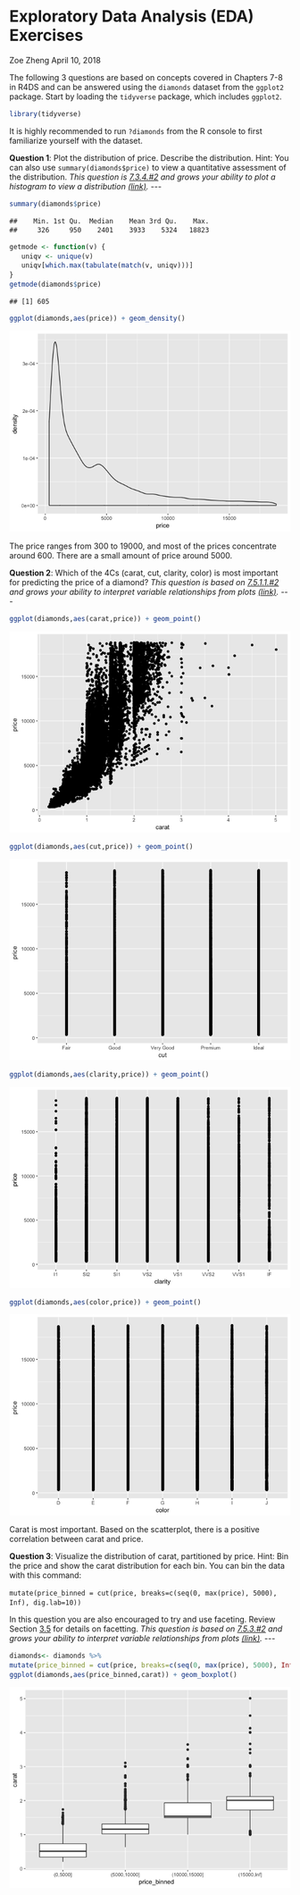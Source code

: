 Exploratory Data Analysis (EDA) Exercises
================
Zoe Zheng
April 10, 2018

The following 3 questions are based on concepts covered in Chapters 7-8 in R4DS and can be answered using the `diamonds` dataset from the `ggplot2` package. Start by loading the `tidyverse` package, which includes `ggplot2`.

``` r
library(tidyverse)
```

It is highly recommended to run `?diamonds` from the R console to first familiarize yourself with the dataset.

**Question 1**: Plot the distribution of price. Describe the distribution. Hint: You can also use `summary(diamonds$price)` to view a quantitative assessment of the distribution.
*This question is [7.3.4.\#2](http://r4ds.had.co.nz/exploratory-data-analysis.html#exercises-13) and grows your ability to plot a histogram to view a distribution [(link)](http://r4ds.had.co.nz/exploratory-data-analysis.html#visualising-distributions).* ---

``` r
summary(diamonds$price)
```

    ##    Min. 1st Qu.  Median    Mean 3rd Qu.    Max. 
    ##     326     950    2401    3933    5324   18823

``` r
getmode <- function(v) {
   uniqv <- unique(v)
   uniqv[which.max(tabulate(match(v, uniqv)))]
}
getmode(diamonds$price)
```

    ## [1] 605

``` r
ggplot(diamonds,aes(price)) + geom_density()
```

![](03-exploratory-data-analysis-exercises-zheng-zoe_files/figure-markdown_github/question%201-1.png)

The price ranges from 300 to 19000, and most of the prices concentrate around 600. There are a small amount of price around 5000.

**Question 2**: Which of the 4Cs (carat, cut, clarity, color) is most important for predicting the price of a diamond?
*This question is based on [7.5.1.1.\#2](http://r4ds.had.co.nz/exploratory-data-analysis.html#exercises-15) and grows your ability to interpret variable relationships from plots [(link)](http://r4ds.had.co.nz/exploratory-data-analysis.html#covariation).* ---

``` r
ggplot(diamonds,aes(carat,price)) + geom_point()
```

![](03-exploratory-data-analysis-exercises-zheng-zoe_files/figure-markdown_github/question%202-1.png)

``` r
ggplot(diamonds,aes(cut,price)) + geom_point()
```

![](03-exploratory-data-analysis-exercises-zheng-zoe_files/figure-markdown_github/question%202-2.png)

``` r
ggplot(diamonds,aes(clarity,price)) + geom_point()
```

![](03-exploratory-data-analysis-exercises-zheng-zoe_files/figure-markdown_github/question%202-3.png)

``` r
ggplot(diamonds,aes(color,price)) + geom_point()
```

![](03-exploratory-data-analysis-exercises-zheng-zoe_files/figure-markdown_github/question%202-4.png)

Carat is most important. Based on the scatterplot, there is a positive correlation between carat and price.

**Question 3**: Visualize the distribution of carat, partitioned by price. Hint: Bin the price and show the carat distribution for each bin. You can bin the data with this command:

`mutate(price_binned = cut(price, breaks=c(seq(0, max(price), 5000), Inf), dig.lab=10))`

In this question you are also encouraged to try and use faceting. Review Section [3.5](http://r4ds.had.co.nz/data-visualisation.html#facets) for details on facetting. *This question is based on [7.5.3.\#2](http://r4ds.had.co.nz/exploratory-data-analysis.html#exercises-17) and grows your ability to interpret variable relationships from plots [(link)](http://r4ds.had.co.nz/exploratory-data-analysis.html#covariation).* ---

``` r
diamonds<- diamonds %>% 
mutate(price_binned = cut(price, breaks=c(seq(0, max(price), 5000), Inf), dig.lab=10))
ggplot(diamonds,aes(price_binned,carat)) + geom_boxplot()
```

![](03-exploratory-data-analysis-exercises-zheng-zoe_files/figure-markdown_github/question%203-1.png)
